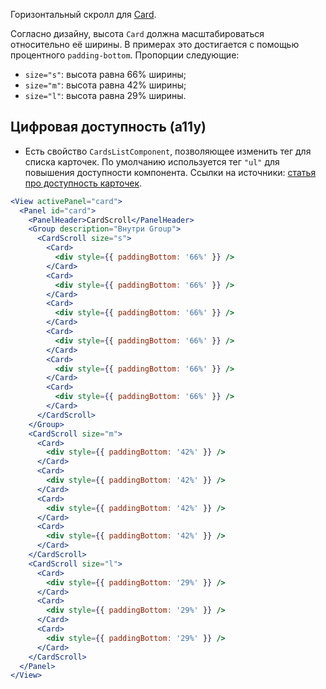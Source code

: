 Горизонтальный скролл для [Card](#!/Card).

Согласно дизайну, высота `Card` должна масштабироваться относительно её ширины. В примерах это достигается с помощью процентного `padding-bottom`. Пропорции следующие:

- `size="s"`: высота равна 66% ширины;
- `size="m"`: высота равна 42% ширины;
- `size="l"`: высота равна 29% ширины.

## Цифровая доступность (a11y)

- Есть свойство `CardsListComponent`, позволяющее изменить тег для списка карточек. По умолчанию используется тег `"ul"` для повышения доступности компонента.
  Ссылки на источники: [статья про доступность карточек](https://inclusive-components.design/cards/).

```jsx
<View activePanel="card">
  <Panel id="card">
    <PanelHeader>CardScroll</PanelHeader>
    <Group description="Внутри Group">
      <CardScroll size="s">
        <Card>
          <div style={{ paddingBottom: '66%' }} />
        </Card>
        <Card>
          <div style={{ paddingBottom: '66%' }} />
        </Card>
        <Card>
          <div style={{ paddingBottom: '66%' }} />
        </Card>
        <Card>
          <div style={{ paddingBottom: '66%' }} />
        </Card>
        <Card>
          <div style={{ paddingBottom: '66%' }} />
        </Card>
        <Card>
          <div style={{ paddingBottom: '66%' }} />
        </Card>
      </CardScroll>
    </Group>
    <CardScroll size="m">
      <Card>
        <div style={{ paddingBottom: '42%' }} />
      </Card>
      <Card>
        <div style={{ paddingBottom: '42%' }} />
      </Card>
      <Card>
        <div style={{ paddingBottom: '42%' }} />
      </Card>
      <Card>
        <div style={{ paddingBottom: '42%' }} />
      </Card>
    </CardScroll>
    <CardScroll size="l">
      <Card>
        <div style={{ paddingBottom: '29%' }} />
      </Card>
      <Card>
        <div style={{ paddingBottom: '29%' }} />
      </Card>
      <Card>
        <div style={{ paddingBottom: '29%' }} />
      </Card>
    </CardScroll>
  </Panel>
</View>
```
